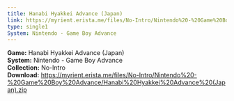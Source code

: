 ```yaml
---
title: Hanabi Hyakkei Advance (Japan)
link: https://myrient.erista.me/files/No-Intro/Nintendo%20-%20Game%20Boy%20Advance/Hanabi%20Hyakkei%20Advance%20(Japan).zip
type: single1
System: Nintendo - Game Boy Advance
---
```

<b>Game:</b> Hanabi Hyakkei Advance (Japan)<br>
<b>System:</b> Nintendo - Game Boy Advance<br>
<b>Collection:</b> No-Intro<br>
<b>Download:</b> https://myrient.erista.me/files/No-Intro/Nintendo%20-%20Game%20Boy%20Advance/Hanabi%20Hyakkei%20Advance%20(Japan).zip